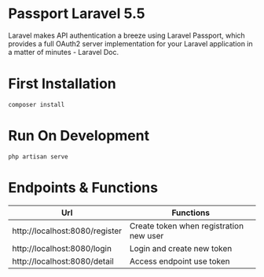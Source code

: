 # Passport Laravel 5.5

Laravel makes API authentication a breeze using Laravel Passport, which provides a full OAuth2 server implementation for your Laravel application in a matter of minutes - Laravel Doc.

# First Installation

```
composer install
```

# Run On Development
```
php artisan serve
```

# Endpoints & Functions

| Url | Functions |
|---|---|
|  http://localhost:8080/register | Create token when registration new user
| http://localhost:8080/login | Login and create new token 
|  http://localhost:8080/detail |Access endpoint use token 


